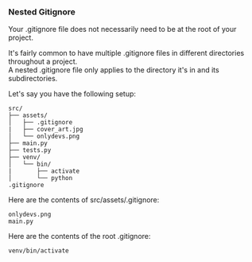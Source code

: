 <h3>Nested Gitignore</h3>
Your .gitignore file does not necessarily need to be at the root of your project.

It's fairly common to have multiple .gitignore files in different directories throughout a project. <br />
A nested .gitignore file only applies to the directory it's in and its subdirectories.

Let's say you have the following setup:
```
src/
├── assets/
│   ├── .gitignore
|   ├── cover_art.jpg
│   └── onlydevs.png
├── main.py
├── tests.py
├── venv/
│   └── bin/
|       ├── activate
│       └── python
.gitignore
```

Here are the contents of src/assets/.gitignore:
```
onlydevs.png
main.py
```
Here are the contents of the root .gitignore:
```
venv/bin/activate
```
